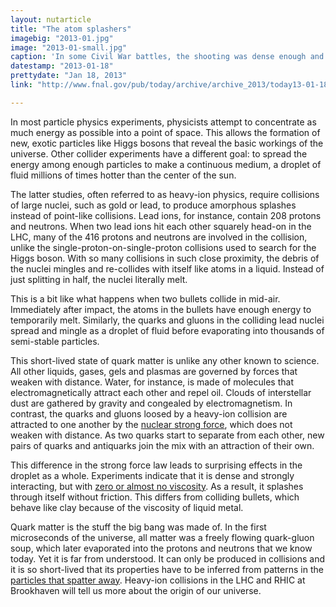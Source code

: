 ```yaml
---
layout: nutarticle
title: "The atom splashers"
imagebig: "2013-01.jpg"
image: "2013-01-small.jpg"
caption: 'In some Civil War battles, the shooting was dense enough and prolonged enough for bullets to collide. The atoms of the metal bullets redistributed themselves as a liquid, much like the quarks and gluons of heavy ion collisions. Image source: <a href="http://www.brotherswar.com/Perspective-8Pic.htm">brotherswar.com</a>'
datestamp: "2013-01-18"
prettydate: "Jan 18, 2013"
link: "http://www.fnal.gov/pub/today/archive/archive_2013/today13-01-18.html"

---
```


In most particle physics experiments, physicists attempt to concentrate as much energy as possible into a point of space. This allows the formation of new, exotic particles like Higgs bosons that reveal the basic workings of the universe. Other collider experiments have a different goal: to spread the energy among enough particles to make a continuous medium, a droplet of fluid millions of times hotter than the center of the sun.

The latter studies, often referred to as heavy-ion physics, require collisions of large nuclei, such as gold or lead, to produce amorphous splashes instead of point-like collisions. Lead ions, for instance, contain 208 protons and neutrons. When two lead ions hit each other squarely head-on in the LHC, many of the 416 protons and neutrons are involved in the collision, unlike the single-proton-on-single-proton collisions used to search for the Higgs boson. With so many collisions in such close proximity, the debris of the nuclei mingles and re-collides with itself like atoms in a liquid. Instead of just splitting in half, the nuclei literally melt.

This is a bit like what happens when two bullets collide in mid-air. Immediately after impact, the atoms in the bullets have enough energy to temporarily melt. Similarly, the quarks and gluons in the colliding lead nuclei spread and mingle as a droplet of fluid before evaporating into thousands of semi-stable particles.

This short-lived state of quark matter is unlike any other known to science. All other liquids, gases, gels and plasmas are governed by forces that weaken with distance. Water, for instance, is made of molecules that electromagnetically attract each other and repel oil. Clouds of interstellar dust are gathered by gravity and congealed by electromagnetism. In contrast, the quarks and gluons loosed by a heavy-ion collision are attracted to one another by the [nuclear strong force](http://www.fnal.gov/pub/today/archive/archive_2012/today12-02-17.html), which does not weaken with distance. As two quarks start to separate from each other, new pairs of quarks and antiquarks join the mix with an attraction of their own.

This difference in the strong force law leads to surprising effects in the droplet as a whole. Experiments indicate that it is dense and strongly interacting, but with [zero or almost no viscosity](http://www.fnal.gov/pub/today/archive/archive_2012/today12-05-11.html). As a result, it splashes through itself without friction. This differs from colliding bullets, which behave like clay because of the viscosity of liquid metal.

Quark matter is the stuff the big bang was made of. In the first microseconds of the universe, all matter was a freely flowing quark-gluon soup, which later evaporated into the protons and neutrons that we know today. Yet it is far from understood. It can only be produced in collisions and it is so short-lived that its properties have to be inferred from patterns in the [particles that spatter away](http://www.fnal.gov/pub/today/archive/archive_2012/today12-03-02_CMSROWReadMore.html). Heavy-ion collisions in the LHC and RHIC at Brookhaven will tell us more about the origin of our universe.

